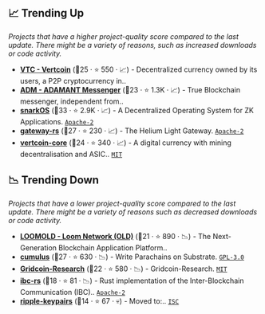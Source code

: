 ## 📈 Trending Up

_Projects that have a higher project-quality score compared to the last update. There might be a variety of reasons, such as increased downloads or code activity._

- <b><a href="https://github.com/vertcoin-project">VTC - Vertcoin</a></b> (🥈25 ·  ⭐ 550 · 📈) - Decentralized currency owned by its users, a P2P cryptocurrency in..
- <b><a href="https://github.com/adamant-im">ADM - ADAMANT Messenger</a></b> (🥇23 ·  ⭐ 1.3K · 📈) - True Blockchain messenger, independent from..
- <b><a href="https://github.com/AleoHQ/snarkOS">snarkOS</a></b> (🥇33 ·  ⭐ 2.9K · 📈) - A Decentralized Operating System for ZK Applications. <code><a href="http://bit.ly/3nYMfla">Apache-2</a></code>
- <b><a href="https://github.com/helium/gateway-rs">gateway-rs</a></b> (🥇27 ·  ⭐ 230 · 📈) - The Helium Light Gateway. <code><a href="http://bit.ly/3nYMfla">Apache-2</a></code>
- <b><a href="https://github.com/vertcoin-project/vertcoin-core">vertcoin-core</a></b> (🥇24 ·  ⭐ 340 · 📈) - A digital currency with mining decentralisation and ASIC.. <code><a href="http://bit.ly/34MBwT8">MIT</a></code>

## 📉 Trending Down

_Projects that have a lower project-quality score compared to the last update. There might be a variety of reasons such as decreased downloads or code activity._

- <b><a href="https://github.com/loomnetwork">LOOMOLD - Loom Network (OLD)</a></b> (🥉21 ·  ⭐ 890 · 📉) - The Next-Generation Blockchain Application Platform.. <code><img src="https://git.io/J9cO9" style="display:inline;" width="13" height="13"></code>
- <b><a href="https://github.com/paritytech/cumulus">cumulus</a></b> (🥇27 ·  ⭐ 630 · 📉) - Write Parachains on Substrate. <code><a href="http://bit.ly/2M0xdwT">GPL-3.0</a></code>
- <b><a href="https://github.com/gridcoin-community/Gridcoin-Research">Gridcoin-Research</a></b> (🥇22 ·  ⭐ 580 · 📉) - Gridcoin-Research. <code><a href="http://bit.ly/34MBwT8">MIT</a></code>
- <b><a href="https://github.com/cosmos/ibc-rs">ibc-rs</a></b> (🥈18 ·  ⭐ 81 · 📉) - Rust implementation of the Inter-Blockchain Communication (IBC).. <code><a href="http://bit.ly/3nYMfla">Apache-2</a></code>
- <b><a href="https://github.com/ripple/ripple-keypairs">ripple-keypairs</a></b> (🥉14 ·  ⭐ 67 · 💀) - Moved to:.. <code><a href="http://bit.ly/3hkKRql">ISC</a></code>


